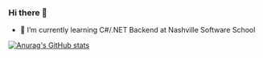 ### Hi there 👋



- 🌱 I’m currently learning C#/.NET Backend at Nashville Software School

[![Anurag's GitHub stats](https://github-readme-stats.vercel.app/api?username=TarynL)](https://github.com/anuraghazra/github-readme-stats)

